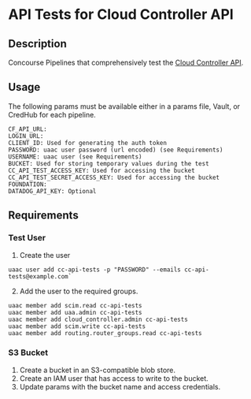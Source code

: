 # API Tests for Cloud Controller API
## Description
Concourse Pipelines that comprehensively test the [Cloud Controller API](http://apidocs.cloudfoundry.org/280/).
## Usage

The following params must be available either in a params file, Vault,
or CredHub for each pipeline.

```
CF_API_URL:
LOGIN_URL:
CLIENT_ID: Used for generating the auth token
PASSWORD: uaac user password (url encoded) (see Requirements)
USERNAME: uaac user (see Requirements)
BUCKET: Used for storing temporary values during the test
CC_API_TEST_ACCESS_KEY: Used for accessing the bucket
CC_API_TEST_SECRET_ACCESS_KEY: Used for accessing the bucket
FOUNDATION:
DATADOG_API_KEY: Optional
```

## Requirements
### Test User
1. Create the user
```
uaac user add cc-api-tests -p "PASSWORD" --emails cc-api-tests@example.com`
```
2. Add the user to the required groups.
```
uaac member add scim.read cc-api-tests
uaac member add uaa.admin cc-api-tests
uaac member add cloud_controller.admin cc-api-tests
uaac member add scim.write cc-api-tests
uaac member add routing.router_groups.read cc-api-tests
```
### S3 Bucket
1. Create a bucket in an S3-compatible blob store.
2. Create an IAM user that has access to write to the bucket.
3. Update params with the bucket name and access credentials.